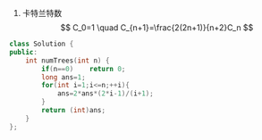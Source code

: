 1. 卡特兰特数
$$
C_0=1 \quad C_{n+1}=\frac{2(2n+1)}{n+2}C_n
$$

```C++
class Solution {
public:
    int numTrees(int n) {
        if(n==0)    return 0;
        long ans=1;
        for(int i=1;i<=n;++i){
            ans=2*ans*(2*i-1)/(i+1);
        }
        return (int)ans;
    }
};
```